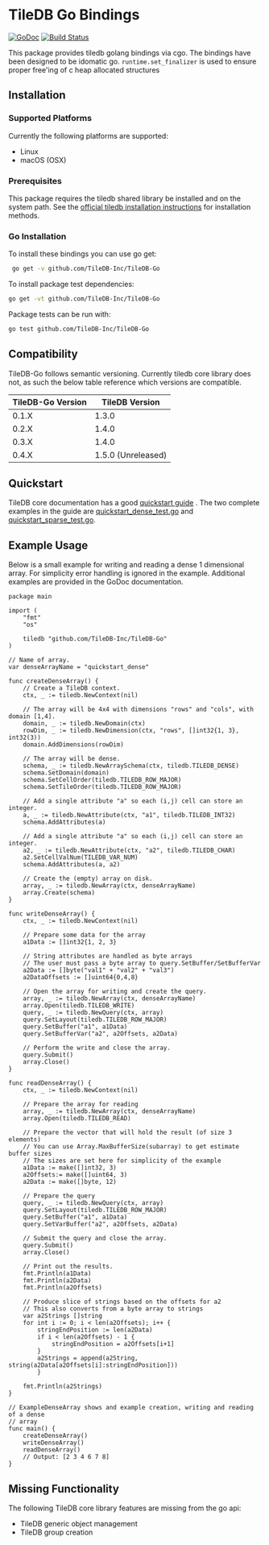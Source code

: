 # TileDB Go Bindings

[![GoDoc](https://godoc.org/github.com/TileDB-Inc/TileDB-Go?status.svg)](http://godoc.org/github.com/TileDB-Inc/TileDB-Go)
[![Build Status](https://travis-ci.org/TileDB-Inc/TileDB-Go.svg?branch=master)](https://travis-ci.org/TileDB-Inc/TileDB-Go)

This package provides tiledb golang bindings via cgo. The bindings have been
designed to be idomatic go. `runtime.set_finalizer` is used to ensure proper
free'ing of c heap allocated structures

## Installation

### Supported Platforms

Currently the following platforms are supported:

-   Linux
-   macOS (OSX)

### Prerequisites
This package requires the tiledb shared library be installed and on the system path. See the
[official tiledb installation instructions](https://docs.tiledb.io/en/stable/installation.html)
for installation methods.

### Go Installation

To install these bindings you can use go get:

```bash
 go get -v github.com/TileDB-Inc/TileDB-Go
```

To install package test dependencies:

```bash
go get -vt github.com/TileDB-Inc/TileDB-Go
```

Package tests can be run with:

```bash
go test github.com/TileDB-Inc/TileDB-Go
```

## Compatibility

TileDB-Go follows semantic versioning. Currently tiledb core library does not,
as such the below table reference which versions are compatible.

| TileDB-Go Version | TileDB Version |
| ----------------- | -------------- |
| 0.1.X             | 1.3.0          |
| 0.2.X             | 1.4.0          |
| 0.3.X             | 1.4.0          |
| 0.4.X             | 1.5.0 (Unreleased) |

## Quickstart

TileDB core documentation has a good
[quickstart guide](https://docs.tiledb.io/en/latest/quickstart.html) .
The two complete examples in the guide are
[quickstart_dense_test.go](quickstart_dense_test.go) and
[quickstart_sparse_test.go](quickstart_sparse_test.go).

## Example Usage

Below is a small example for writing and reading  a dense 1 dimensional
array. For simplicity error handling is ignored in the example.
Additional examples are provided in the GoDoc documentation.

```golang
package main

import (
	"fmt"
	"os"

	tiledb "github.com/TileDB-Inc/TileDB-Go"
)

// Name of array.
var denseArrayName = "quickstart_dense"

func createDenseArray() {
	// Create a TileDB context.
	ctx, _ := tiledb.NewContext(nil)

	// The array will be 4x4 with dimensions "rows" and "cols", with domain [1,4].
	domain, _ := tiledb.NewDomain(ctx)
	rowDim, _ := tiledb.NewDimension(ctx, "rows", []int32{1, 3}, int32(3))
	domain.AddDimensions(rowDim)

	// The array will be dense.
	schema, _ := tiledb.NewArraySchema(ctx, tiledb.TILEDB_DENSE)
	schema.SetDomain(domain)
	schema.SetCellOrder(tiledb.TILEDB_ROW_MAJOR)
	schema.SetTileOrder(tiledb.TILEDB_ROW_MAJOR)

	// Add a single attribute "a" so each (i,j) cell can store an integer.
	a, _ := tiledb.NewAttribute(ctx, "a1", tiledb.TILEDB_INT32)
	schema.AddAttributes(a)

	// Add a single attribute "a" so each (i,j) cell can store an integer.
	a2, _ := tiledb.NewAttribute(ctx, "a2", tiledb.TILEDB_CHAR)
	a2.SetCellValNum(TILEDB_VAR_NUM)
	schema.AddAttributes(a, a2)

	// Create the (empty) array on disk.
	array, _ := tiledb.NewArray(ctx, denseArrayName)
	array.Create(schema)
}

func writeDenseArray() {
	ctx, _ := tiledb.NewContext(nil)

	// Prepare some data for the array
	a1Data := []int32{1, 2, 3}

	// String attributes are handled as byte arrays
	// The user must pass a byte array to query.SetBuffer/SetBufferVar
	a2Data := []byte("val1" + "val2" + "val3")
	a2DataOffsets := []uint64{0,4,8}

	// Open the array for writing and create the query.
	array, _ := tiledb.NewArray(ctx, denseArrayName)
	array.Open(tiledb.TILEDB_WRITE)
	query, _ := tiledb.NewQuery(ctx, array)
	query.SetLayout(tiledb.TILEDB_ROW_MAJOR)
	query.SetBuffer("a1", a1Data)
	query.SetBufferVar("a2", a2Offsets, a2Data)

	// Perform the write and close the array.
	query.Submit()
	array.Close()
}

func readDenseArray() {
	ctx, _ := tiledb.NewContext(nil)

	// Prepare the array for reading
	array, _ := tiledb.NewArray(ctx, denseArrayName)
	array.Open(tiledb.TILEDB_READ)

	// Prepare the vector that will hold the result (of size 3 elements)
	// You can use Array.MaxBufferSize(subarray) to get estimate buffer sizes
	// The sizes are set here for simplicity of the example
	a1Data := make([]int32, 3)
	a2Offsets:= make([]uint64, 3)
	a2Data := make([]byte, 12)

	// Prepare the query
	query, _ := tiledb.NewQuery(ctx, array)
	query.SetLayout(tiledb.TILEDB_ROW_MAJOR)
	query.SetBuffer("a1", a1Data)
	query.SetVarBuffer("a2", a2Offsets, a2Data)

	// Submit the query and close the array.
	query.Submit()
	array.Close()

	// Print out the results.
	fmt.Println(a1Data)
	fmt.Println(a2Data)
	fmt.Println(a2Offsets)

	// Produce slice of strings based on the offsets for a2
	// This also converts from a byte array to strings
	var a2Strings []string
	for int i := 0; i < len(a2Offsets); i++ {
		stringEndPosition := len(a2Data)
		if i < len(a2Offsets) - 1 {
			stringEndPosition = a2Offsets[i+1]
		}
		a2Strings = append(a2String, string(a2Data[a2Offsets[i]:stringEndPosition]))
		}

	fmt.Println(a2Strings)
}

// ExampleDenseArray shows and example creation, writing and reading of a dense
// array
func main() {
	createDenseArray()
	writeDenseArray()
	readDenseArray()
	// Output: [2 3 4 6 7 8]
}
```

## Missing Functionality

The following TileDB core library features are missing from the go api:

-   TileDB generic object management
-   TileDB group creation
